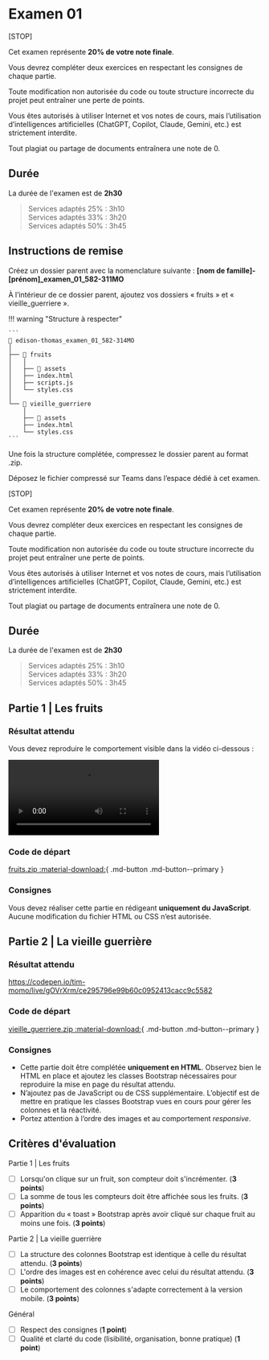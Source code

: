 # Examen 01

[STOP]

Cet examen représente **20% de votre note finale**.

Vous devrez compléter deux exercices en respectant les consignes de chaque partie.

Toute modification non autorisée du code ou toute structure incorrecte du projet peut entraîner une perte de points.

Vous êtes autorisés à utiliser Internet et vos notes de cours, mais l’utilisation d’intelligences artificielles (ChatGPT, Copilot, Claude, Gemini, etc.) est strictement interdite.

Tout plagiat ou partage de documents entraînera une note de 0.

## Durée

La durée de l'examen est de **2h30**

> Services adaptés 25% : 3h10<br>
> Services adaptés 33% : 3h20<br>
> Services adaptés 50% : 3h45

## Instructions de remise

Créez un dossier parent avec la nomenclature suivante : **[nom de famille]-[prénom]_examen_01_582-311MO**

À l’intérieur de ce dossier parent, ajoutez vos dossiers « fruits » et « vieille_guerriere ».

!!! warning "Structure à respecter"

    ```
    📁 edison-thomas_examen_01_582-314MO
    │
    ├── 📁 fruits
    │   │
    │   ├── 📁 assets
    │   ├── index.html
    │   ├── scripts.js
    │   └── styles.css
    │
    └── 📁 vieille_guerriere
        │
        ├── 📁 assets
        ├── index.html
        └── styles.css
    ```

Une fois la structure complétée, compressez le dossier parent au format .zip.

Déposez le fichier compressé sur Teams dans l’espace dédié à cet examen.

[STOP]

Cet examen représente **20% de votre note finale**.

Vous devrez compléter deux exercices en respectant les consignes de chaque partie.

Toute modification non autorisée du code ou toute structure incorrecte du projet peut entraîner une perte de points.

Vous êtes autorisés à utiliser Internet et vos notes de cours, mais l’utilisation d’intelligences artificielles (ChatGPT, Copilot, Claude, Gemini, etc.) est strictement interdite.

Tout plagiat ou partage de documents entraînera une note de 0.

## Durée

La durée de l'examen est de **2h30**

> Services adaptés 25% : 3h10<br>
> Services adaptés 33% : 3h20<br>
> Services adaptés 50% : 3h45

## Partie 1 | Les fruits

### Résultat attendu

Vous devez reproduire le comportement visible dans la vidéo ci-dessous :

![type:video](./assets/videos/fruits.mp4)

### Code de départ

[fruits.zip :material-download:](./examens/examen01/fruits.zip){ .md-button .md-button--primary }
<!-- PM examen_01 -->

### Consignes

Vous devez réaliser cette partie en rédigeant **uniquement du JavaScript**. Aucune modification du fichier HTML ou CSS n’est autorisée.

## Partie 2 | La vieille guerrière

### Résultat attendu

<https://codepen.io/tim-momo/live/gOVrXrm/ce295796e99b60c0952413cacc9c5582>

### Code de départ

[vieille_guerriere.zip :material-download:](./examens/examen01/vieille_guerriere.zip){ .md-button .md-button--primary }
<!-- PM examen_01 -->

### Consignes

* Cette partie doit être complétée **uniquement en HTML**. Observez bien le HTML en place et ajoutez les classes Bootstrap nécessaires pour reproduire la mise en page du résultat attendu.
* N’ajoutez pas de JavaScript ou de CSS supplémentaire. L’objectif est de mettre en pratique les classes Bootstrap vues en cours pour gérer les colonnes et la réactivité.
* Portez attention à l’ordre des images et au comportement *responsive*.

## Critères d'évaluation

Partie 1 | Les fruits

* [ ] Lorsqu'on clique sur un fruit, son compteur doit s'incrémenter. (**3 points**)
* [ ] La somme de tous les compteurs doit être affichée sous les fruits. (**3 points**)
* [ ] Apparition du « toast » Bootstrap après avoir cliqué sur chaque fruit au moins une fois. (**3 points**)

Partie 2 | La vieille guerrière

* [ ] La structure des colonnes Bootstrap est identique à celle du résultat attendu. (**3 points**)
* [ ] L'ordre des images est en cohérence avec celui du résultat attendu. (**3 points**)
* [ ] Le comportement des colonnes s'adapte correctement à la version mobile. (**3 points**)

Général

* [ ] Respect des consignes (**1 point**)
* [ ] Qualité et clarté du code (lisibilité, organisation, bonne pratique) (**1 point**)
